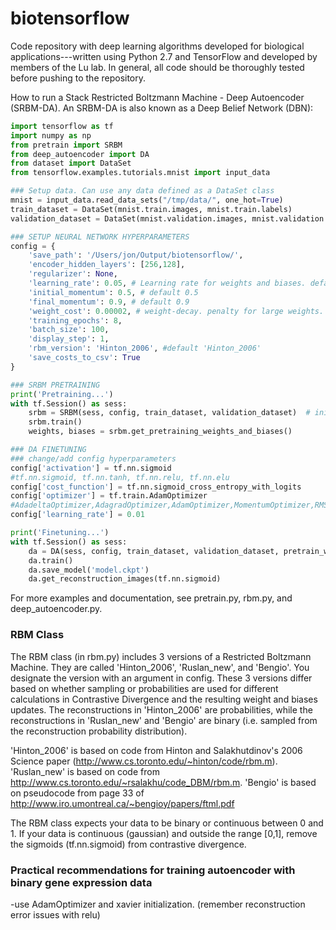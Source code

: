 # biotensorflow

Code repository with deep learning algorithms developed for biological applications---written using Python 2.7 and TensorFlow and developed by members of the Lu lab. In general, all code should be thoroughly tested before pushing to the repository.

How to run a Stack Restricted Boltzmann Machine - Deep Autoencoder (SRBM-DA).  An SRBM-DA is also known as a Deep Belief Network (DBN):

```python
import tensorflow as tf
import numpy as np
from pretrain import SRBM
from deep_autoencoder import DA
from dataset import DataSet
from tensorflow.examples.tutorials.mnist import input_data

### Setup data. Can use any data defined as a DataSet class
mnist = input_data.read_data_sets("/tmp/data/", one_hot=True)
train_dataset = DataSet(mnist.train.images, mnist.train.labels)
validation_dataset = DataSet(mnist.validation.images, mnist.validation.labels)

### SETUP NEURAL NETWORK HYPERPARAMETERS
config = {
    'save_path': '/Users/jon/Output/biotensorflow/',
    'encoder_hidden_layers': [256,128],
    'regularizer': None,
    'learning_rate': 0.05, # Learning rate for weights and biases. default 0.1
    'initial_momentum': 0.5, # default 0.5
    'final_momentum': 0.9, # default 0.9
    'weight_cost': 0.00002, # weight-decay. penalty for large weights. default 0.0002
    'training_epochs': 8,
    'batch_size': 100,
    'display_step': 1,
    'rbm_version': 'Hinton_2006', #default 'Hinton_2006'
    'save_costs_to_csv': True
}

### SRBM PRETRAINING
print('Pretraining...')
with tf.Session() as sess:
    srbm = SRBM(sess, config, train_dataset, validation_dataset)  # init config and build graph
    srbm.train()
    weights, biases = srbm.get_pretraining_weights_and_biases()

### DA FINETUNING
### change/add config hyperparameters
config['activation'] = tf.nn.sigmoid
#tf.nn.sigmoid, tf.nn.tanh, tf.nn.relu, tf.nn.elu
config['cost_function'] = tf.nn.sigmoid_cross_entropy_with_logits
config['optimizer'] = tf.train.AdamOptimizer
#AdadeltaOptimizer,AdagradOptimizer,AdamOptimizer,MomentumOptimizer,RMSPropOptimizer,GradientDescentOptimizer
config['learning_rate'] = 0.01

print('Finetuning...')
with tf.Session() as sess:
    da = DA(sess, config, train_dataset, validation_dataset, pretrain_weights=weights, pretrain_biases=biases)
    da.train() 
    da.save_model('model.ckpt')
    da.get_reconstruction_images(tf.nn.sigmoid)
```

For more examples and documentation, see pretrain.py, rbm.py, and deep_autoencoder.py.

### RBM Class
The RBM class (in rbm.py) includes 3 versions of a Restricted Boltzmann Machine. They are 
called 'Hinton_2006', 'Ruslan_new', and 'Bengio'. You designate the version 
with an argument in config. These 3 versions differ based on whether 
sampling or probabilities are used for different calculations in Contrastive 
Divergence and the resulting weight and biases updates. The reconstructions 
in 'Hinton_2006' are probabilities, while the reconstructions in 
'Ruslan_new' and 'Bengio' are binary (i.e. sampled from the reconstruction 
probability distribution).

'Hinton_2006' is based on code from Hinton and Salakhutdinov's 2006 Science 
paper (http://www.cs.toronto.edu/~hinton/code/rbm.m). 'Ruslan_new' is based 
on code from http://www.cs.toronto.edu/~rsalakhu/code_DBM/rbm.m. 'Bengio' is 
based on pseudocode from page 33 of 
http://www.iro.umontreal.ca/~bengioy/papers/ftml.pdf

The RBM class expects your data to be binary or continuous between 0 and 1.
If your data is continuous (gaussian) and outside the range [0,1], remove 
the sigmoids (tf.nn.sigmoid) from contrastive divergence. 

### Practical recommendations for training autoencoder with binary gene expression data
-use AdamOptimizer and xavier initialization. 
(remember reconstruction error issues with relu)


